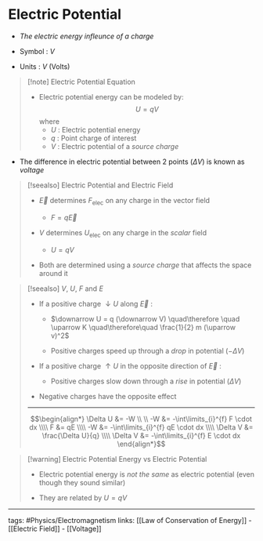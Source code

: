 # Electric Potential

- *The electric energy infleunce of a charge*

- Symbol : $V$

- Units : $V$ (Volts)

> [!note] Electric Potential Equation
> - Electric potential energy can be modeled by: $$U = qV$$ where
> 	- $U$ : Electric potential energy
> 	- $q$ : Point charge of interest
> 	- $V$ : Electric potential of a *source charge*

- The difference in electric potential between 2 points ($\Delta V$) is known as *voltage*

> [!seealso] Electric Potential and Electric Field
> - $\vec{E}$ determines $F_\text{elec}$ on any charge in the vector field
> 	- $F = q\vec{E}$
>
> - $V$ determines $U_\text{elec}$ on any charge in the *scalar* field
> 	- $U = qV$
> 
> - Both are determined using a *source charge* that affects the space around it

> [!seealso] $V$, $U$, $F$ and $E$
> - If a positive charge $\downarrow U$ along $\vec{E}$ :
> 
> 	- $\downarrow U = q (\downarrow V) \quad\therefore \quad \uparrow K \quad\therefore\quad \frac{1}{2} m (\uparrow v)^2$
>
> 	- Positive charges speed up through a *drop* in potential ($-\Delta V$)
>
> - If a positive charge $\uparrow U$ in the opposite direction of $\vec{E}$ :
> 	- Positive charges slow down through a *rise* in potential ($\Delta V$)
>
> - Negative charges have the opposite effect
> 
>---
> 
> $$\begin{align*}
\Delta U &= -W \\ \\
-W &= -\int\limits_{i}^{f} F \cdot dx \\\\
F &= qE \\\\
-W &= -\int\limits_{i}^{f} qE \cdot dx \\\\
\Delta V &= \frac{\Delta U}{q} \\\\
\Delta V &= -\int\limits_{i}^{f} E \cdot dx
\end{align*}$$

> [!warning] Electric Potential Energy vs Electric Potential
> - Electric potential energy is *not the same* as electric potential (even though they sound similar)
>
> - They are related by $U = qV$

---
tags: #Physics/Electromagnetism 
links: [[Law of Conservation of Energy]] - [[Electric Field]] - [[Voltage]]